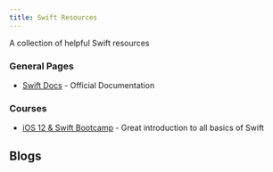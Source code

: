 ```yaml
---
title: Swift Resources
---
```

A collection of helpful Swift resources

### General Pages

*   <a href='https://swift.org/documentation/' target='_blank' rel='nofollow'>Swift Docs</a> - Official Documentation


### Courses

*   <a href='https://www.udemy.com/ios-12-app-development-bootcamp/' target='_blank' rel='nofollow'>iOS 12 & Swift Bootcamp</a> - Great introduction to all basics of Swift


## Blogs


